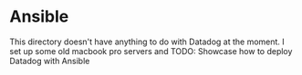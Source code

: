 # Ansible

This directory doesn't have anything to do with Datadog at the moment. I set up some old macbook pro servers and 
TODO: Showcase how to deploy Datadog with Ansible